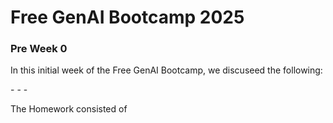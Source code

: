 # Free GenAI Bootcamp 2025 #

### Pre Week 0 ###
<p>
  In this initial week of the Free GenAI Bootcamp, we discuseed the following:
</p>
- 
-
- 
<p>The Homework consisted of </p>
